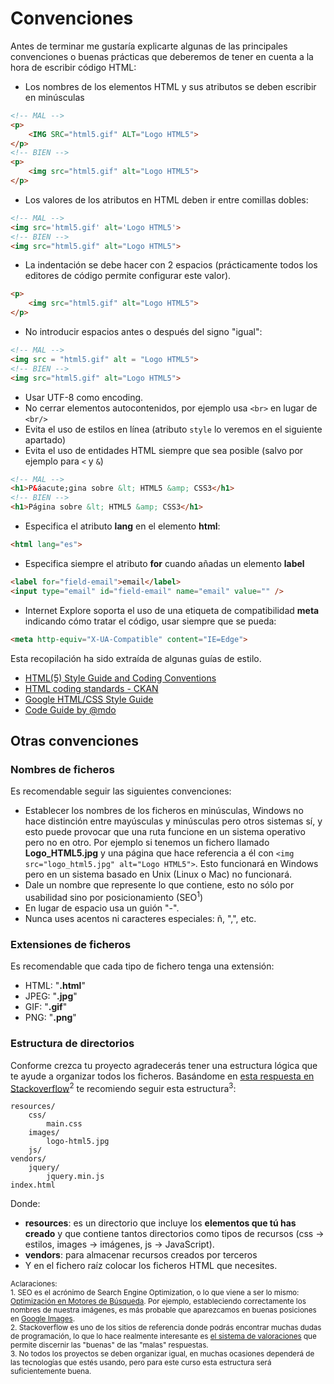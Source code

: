 # Convenciones

Antes de terminar me gustaría explicarte algunas de las principales convenciones o buenas prácticas que deberemos de tener en cuenta a la hora de escribir código HTML:
* Los nombres de los elementos HTML y sus atributos se deben escribir en minúsculas
```html
<!-- MAL -->
<p>
    <IMG SRC="html5.gif" ALT="Logo HTML5">
</p>
<!-- BIEN -->
<p>
    <img src="html5.gif" alt="Logo HTML5">
</p>
```
* Los valores de los atributos en HTML deben ir entre comillas dobles:
```html 
<!-- MAL -->
<img src='html5.gif' alt='Logo HTML5'>
<!-- BIEN -->
<img src="html5.gif" alt="Logo HTML5">
```
* La indentación se debe hacer con 2 espacios (prácticamente todos los editores de código permite configurar este valor).
```html
<p>
    <img src="html5.gif" alt="Logo HTML5">
</p>
```
* No introducir espacios antes o después del signo "igual":
```html
<!-- MAL -->
<img src = "html5.gif" alt = "Logo HTML5">
<!-- BIEN -->
<img src="html5.gif" alt="Logo HTML5">
```
* Usar UTF-8 como encoding.
* No cerrar elementos autocontenidos, por ejemplo usa ```<br>``` en lugar de ```<br/>```
* Evita el uso de estilos en línea (atributo ```style``` lo veremos en el siguiente apartado)
* Evita el uso de entidades HTML siempre que sea posible (salvo por ejemplo para ```<``` y ```&```)
```html
<!-- MAL -->
<h1>P&áacute;gina sobre &lt; HTML5 &amp; CSS3</h1>
<!-- BIEN -->
<h1>Página sobre &lt; HTML5 &amp; CSS3</h1>
```
* Especifica el atributo **lang** en el elemento **html**:
```html
<html lang="es">
```
* Especifica siempre el atributo **for** cuando añadas un elemento **label**
```html
<label for="field-email">email</label>
<input type="email" id="field-email" name="email" value="" />
```
* Internet Explore soporta el uso de una etiqueta de compatibilidad **meta** indicando cómo tratar el código, usar siempre que se pueda:
```html
<meta http-equiv="X-UA-Compatible" content="IE=Edge">
```

Esta recopilación ha sido extraída de algunas guías de estilo.
* [HTML(5) Style Guide and Coding Conventions](http://www.w3schools.com/html/html5_syntax.asp)
* [HTML coding  standards - CKAN](http://docs.ckan.org/en/latest/contributing/html.html)
* [Google HTML/CSS Style Guide](https://google.github.io/styleguide/htmlcssguide.xml)
* [Code Guide by @mdo](http://codeguide.co/#html-syntax)

## Otras convenciones

### Nombres de ficheros

Es recomendable seguir las siguientes convenciones:

* Establecer los nombres de los ficheros en minúsculas, Windows no hace distinción entre mayúsculas y minúsculas pero otros sistemas sí, y esto puede provocar que una ruta funcione en un sistema operativo pero no en otro. Por ejemplo si tenemos un fichero llamado **Logo_HTML5.jpg** y una página que hace referencia a él con ```<img src="logo_html5.jpg" alt="Logo HTML5">```. Esto funcionará en Windows pero en un sistema basado en Unix (Linux o Mac) no funcionará.
* Dale un nombre que represente lo que contiene, esto no sólo por usabilidad sino por posicionamiento (SEO<sup>1</sup>)
* En lugar de espacio usa un guión "-".
* Nunca uses acentos ni caracteres especiales: ñ, ",", etc.

### Extensiones de ficheros
Es recomendable que cada tipo de fichero tenga una extensión:
* HTML: "**.html**"
* JPEG: "**.jpg**"
* GIF: "**.gif**"
* PNG: "**.png**"

### Estructura de directorios
Conforme crezca tu proyecto agradecerás tener una estructura lógica que te ayude a organizar todos los ficheros. Basándome en [esta respuesta en Stackoverflow](http://stackoverflow.com/questions/24199004/best-practice-to-organize-javascript-library-css-folder-structure#answer-24199418)<sup>2</sup> te recomiendo seguir esta estructura<sup>3</sup>:
```
resources/
    css/
        main.css
    images/
        logo-html5.jpg
    js/
vendors/
    jquery/
        jquery.min.js
index.html
```
Donde:
* **resources**: es un directorio que incluye los **elementos que tú has creado** y que contiene tantos directorios como tipos de recursos (css -> estilos, images -> imágenes, js -> JavaScript).
* **vendors**: para almacenar recursos creados por terceros
* Y en el fichero raíz colocar los ficheros HTML que necesites.


<small>Aclaraciones:</small><br>
<small>1. SEO es el acrónimo de Search Engine Optimization, o lo que viene a ser lo mismo: [Optimización en Motores de Búsqueda](https://es.wikipedia.org/wiki/Posicionamiento_en_buscadores). Por ejemplo, estableciendo correctamente los nombres de nuestra imágenes, es más probable que aparezcamos en buenas posiciones en [Google Images](http://google.com/images).</small><br>
<small>2. Stackoverflow es uno de los sitios de referencia donde podrás encontrar muchas dudas de programación, lo que lo hace realmente interesante es [el sistema de valoraciones](http://stackoverflow.com/tour) que permite discernir las "buenas" de las "malas" respuestas.</small><br>
<small>3. No todos los proyectos se deben organizar igual, en muchas ocasiones dependerá de las tecnologías que estés usando, pero para este curso esta estructura será suficientemente buena.</small><br>
